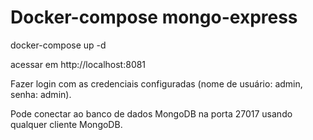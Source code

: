 # Docker-compose mongo-express

docker-compose up -d

acessar em http://localhost:8081 

Fazer login com as credenciais configuradas (nome de usuário: admin, senha: admin). 


Pode conectar ao banco de dados MongoDB na porta 27017 usando qualquer cliente MongoDB. 

